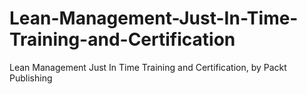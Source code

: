 


# Lean-Management-Just-In-Time-Training-and-Certification
Lean Management Just In Time Training and Certification, by Packt Publishing
